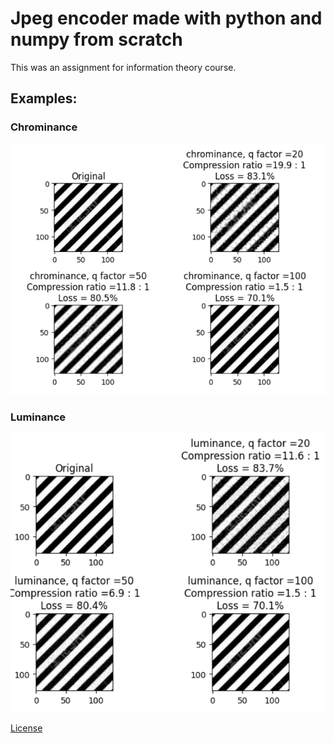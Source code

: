 <!--
 Copyright 2024 Ezzat Esam Eisawy

 Licensed under the Apache License, Version 2.0 (the "License");
 you may not use this file except in compliance with the License.
 You may obtain a copy of the License at

     https://www.apache.org/licenses/LICENSE-2.0

 Unless required by applicable law or agreed to in writing, software
 distributed under the License is distributed on an "AS IS" BASIS,
 WITHOUT WARRANTIES OR CONDITIONS OF ANY KIND, either express or implied.
 See the License for the specific language governing permissions and
 limitations under the License.
-->

# Jpeg encoder made with python and numpy from scratch
This was an assignment for information theory course.

## Examples:
### Chrominance
![](2024-05-20-06-46-02.png)
### Luminance
![](2024-05-20-06-46-41.png)


[License](LICENSE)



